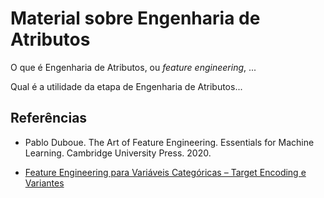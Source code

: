 # Material sobre Engenharia de Atributos

O que é Engenharia de Atributos, ou *feature engineering*, ...

Qual é a utilidade da etapa de Engenharia de Atributos...

## Referências

* Pablo Duboue. The Art of Feature Engineering. Essentials for Machine Learning. Cambridge University Press. 2020. 

* [Feature Engineering para Variáveis Categóricas – Target Encoding e Variantes](https://dataml.com.br/feature-engineering-para-variaveis-categoricas-target-encoding/)

